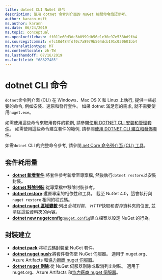 ```yaml
---
title: dotnet CLI NuGet 命令
description: 使用 dotnet 命令列介面的 NuGet 相關命令簡短參考。
author: karann-msft
ms.author: karann
ms.date: 06/24/2019
ms.topic: conceptual
ms.openlocfilehash: ff011e60d3de3b0999db56e1e30e97e538bd9fb4
ms.sourcegitcommit: efc18d484fdf0c7a8979b564dcb191c030601bb4
ms.translationtype: MT
ms.contentlocale: zh-TW
ms.lasthandoff: 07/18/2019
ms.locfileid: "68327485"
---
```

# <a name="dotnet-cli-commands"></a>dotnet CLI 命令

`dotnet`命令列介面 (CLI) 在 Windows、Mac OS X 和 Linux 上執行, 提供一些必要的命令, 例如安裝、還原和發行套件。 如果 dotnet 滿足您的需求, 就不需要使用`nuget.exe`。

如需使用這些命令來取用套件的範例, 請參閱[使用 DOTNET CLI 安裝和管理套件](../consume-packages/install-use-packages-dotnet-cli.md)。 如需使用這些命令建立套件的範例, 請參閱[使用 DOTNET CLI 建立和發佈套件](../quickstart/create-and-publish-a-package-using-the-dotnet-cli.md)。

如需`dotnet` CLI 的完整命令參考, 請參閱[.net Core 命令列介面 (CLI) 工具](/dotnet/core/tools/?tabs=netcore2x)。

## <a name="package-consumption"></a>套件耗用量

- [**dotnet 新增套件**](/dotnet/core/tools/dotnet-add-package):將套件參考新增至專案檔, 然後執行`dotnet restore`以安裝封裝。
- [**dotnet 移除封裝**](/dotnet/core/tools/dotnet-remove-package):從專案檔中移除封裝參考。
- [**dotnet restore**](/dotnet/core/tools/dotnet-restore?tabs=netcore2x):還原專案的相依性和工具。 截至 NuGet 4.0，這會執行與 `nuget restore` 相同的程式碼。
- [**dotnet nuget 區域變數**](/dotnet/core/tools/dotnet-nuget-locals):列出*全域封裝*、 *HTTP*快取和*暫存*資料夾的位置, 並清除這些資料夾的內容。
- [**dotnet new nugetconfig**](/dotnet/core/tools/dotnet-new):[`nuget.config`](../reference/nuget-config-file.md)建立檔案以設定 NuGet 的行為。

## <a name="package-creation"></a>封裝建立

- [**dotnet pack**](/dotnet/core/tools/dotnet-pack?tabs=netcore2x):將程式碼封裝至 NuGet 套件。
- [**dotnet nuget push**](/dotnet/core/tools/dotnet-nuget-push):將套件發佈至 NuGet 伺服器。 適用于 nuget.org、Azure Artifacts 和[協力廠商 nuget 伺服器](../hosting-packages/overview.md)。
- [**dotnet nuget 刪除**](/dotnet/core/tools/dotnet-nuget-delete):從 NuGet 伺服器刪除或取消列出封裝。 適用于 nuget.org、Azure Artifacts 和[協力廠商 nuget 伺服器](../hosting-packages/overview.md)。
